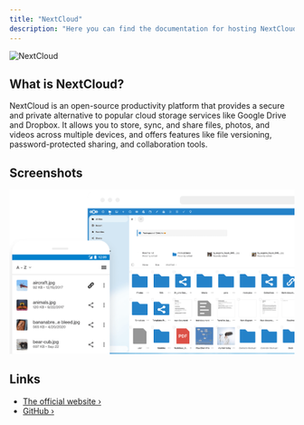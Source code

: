 ```yaml
---
title: "NextCloud"
description: "Here you can find the documentation for hosting NextCloud with Coolify."
---
```


![NextCloud](https://nextcloud.com/c/uploads/2022/11/logo_nextcloud_white.svg)

## What is NextCloud?

NextCloud is an open-source productivity platform that provides a secure and private alternative to popular cloud storage services like Google Drive and Dropbox. It allows you to store, sync, and share files, photos, and videos across multiple devices, and offers features like file versioning, password-protected sharing, and collaboration tools.

## Screenshots

![NextCloud preview](https://raw.githubusercontent.com/nextcloud/screenshots/master/nextcloud-hub-files-25-preview.png)

## Links

- [The official website ›](https://nextcloud.com/)
- [GitHub ›](https://github.com/nextcloud/server)
